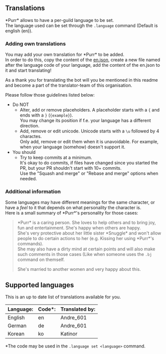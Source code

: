 ## Translations
\*Purr* allows to have a per-guild language to be set.  
The language used can be set through the `.language` command (Default is english (en)).

### Adding own translations
You may add your own translation for \*Purr* to be added.  
In order to do this, copy the content of the [en.json](/lang/en.json), create a new file named after the language code of your language, add the content of the en.json to it and start translating!

As a thank you for translating the bot will you be mentioned in this readme and become a part of the translator-team of this organisation.

Please follow those guidelines listed below:
- Do NOT
  - Alter, add or remove placeholders. A placeholder starts with a `{` and ends with a `}` (`{example}`).  
  You may change its position if f.e. your language has a different direction.
  - Add, remove or edit unicode. Unicode starts with a `\u` followed by 4 charactes.  
  Only add, remove or edit them when it is unavoidable. For example, when your language (somehow) doesn't support it.
- You should
  - Try to keep commits at a minimum.  
  It's okay to do commits, if files have changed since you started the PR, but your PR shouldn't start with 10+ commits.  
  Use the "Squash and merge" or "Rebase and merge" options when needed.

### Additional information
Some languages may have different meanings for the same character, or have a *feel* to it that depends on what personality the character is.  
Here is a small summary of \*Purr*'s personality for those cases:  
> \*Purr* is a caring person. She loves to help others and to bring joy, fun and entertainment. She's happy when others are happy.  
> She's very protective about her little sister \*Snuggle* and won't allow people to do certain actions to her (e.g. Kissing her using \*Purr*'s commands).  
> She may also have a dirty mind at certain points and will also make such comments in those cases (Like when someone uses the `.bj` command on themself.
>
> She's married to another women and very happy about this.

## Supported languages
This is an up to date list of translations available for you.

| Language: | Code*: | Translated by: |
| --------- | ------ | -------------- |
| English   | en     | Andre_601      |
| German    | de     | Andre_601      |
| Korean    | ko     | Katinor        |

*The code may be used in the `.language set <language>` command.
